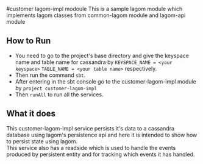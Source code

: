 #customer lagom-impl modoule
This is a sample lagom module which implements lagom classes from common-lagom module and lagom-api module

## How to Run
* You need to go to the project's base directory and give the keyspace name and table name for cassandra by `KEYSPACE_NAME = <your keyspace>` `TABLE_NAME = <your table name>` respectively.
*  Then run the command `sbt`.
* After entering in the sbt console go to the customer-lagom-impl module by `project customer-lagom-impl`
* Then `runAll` to run all the services.


## What it does 
This customer-lagom-impl service persists it's data to a cassandra database using lagom's persistence api and here it is intended to show how to persist state using lagom.  
This service also has a readside which is used to handle the events produced by persistent entity and for tracking which events it has handled.
